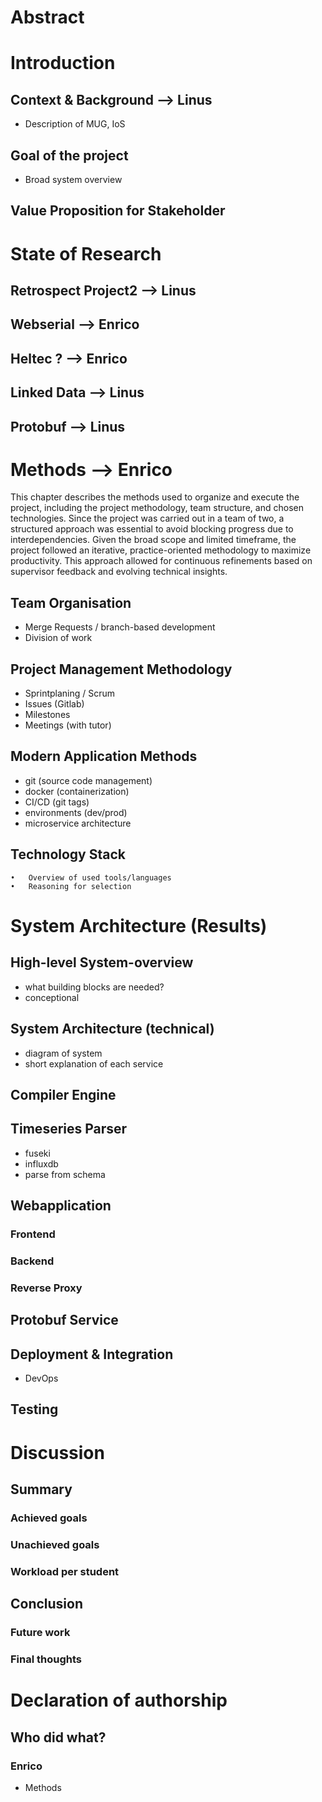 # Abstract

# Introduction

## Context & Background --> Linus
- Description of MUG, IoS

## Goal of the project
- Broad system overview 

## Value Proposition for Stakeholder 

# State of Research

## Retrospect Project2 --> Linus

## Webserial --> Enrico
## Heltec ? --> Enrico
## Linked Data --> Linus

## Protobuf --> Linus






# Methods --> Enrico
This chapter describes the methods used to organize and execute the project, including the project methodology, team structure, and chosen technologies. Since the project was carried out in a team of two, a structured approach was essential to avoid blocking progress due to interdependencies. Given the broad scope and limited timeframe, the project followed an iterative, practice-oriented methodology to maximize productivity. This approach allowed for continuous refinements based on supervisor feedback and evolving technical insights.
## Team Organisation
- Merge Requests / branch-based development
- Division of work
## Project Management Methodology
- Sprintplaning / Scrum
- Issues (Gitlab)
- Milestones
- Meetings (with tutor)
## Modern Application Methods
- git (source code management)
- docker (containerization)
- CI/CD (git tags)
- environments (dev/prod)
- microservice architecture
## Technology Stack
	•	Overview of used tools/languages
	•	Reasoning for selection






# System Architecture (Results)

## High-level System-overview  
- what building blocks are needed?
- conceptional

## System Architecture (technical)
- diagram of system
- short explanation of each service

## Compiler Engine

## Timeseries Parser
- fuseki
- influxdb
- parse from schema

## Webapplication

### Frontend

### Backend

### Reverse Proxy

## Protobuf Service

## Deployment & Integration
- DevOps

## Testing

# Discussion

## Summary  

### Achieved goals

### Unachieved goals

### Workload per student

## Conclusion

### Future work

### Final thoughts

# Declaration of authorship
## Who did what?
### Enrico
- Methods